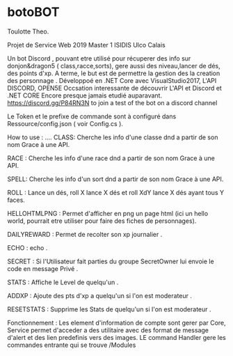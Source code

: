 # botoBOT

Toulotte Theo.

Projet de Service Web 2019 Master 1 ISIDIS Ulco Calais


Un bot Discord , pouvant etre utilisé pour récuperer des info sur donjon&dragon5 ( class,racce,sorts), gere aussi des niveau,lancer de dés, des points d'xp. A terme, le but est de permettre la gestion des la creation des personnage .
Développoé en .NET Core avec VisualStudio2017, L'API DISCORD, OPEN5E
Occsation interessante de découvrir L'API et Discord et .NET CORE Encore presque jamais etudié auparavant.
https://discord.gg/P84RN3N to join a test of the bot on a discord channel

Le Token et le prefixe de commande sont à configuré dans Ressource/config.json ( voir Config.cs ).

How to use : 
....
CLASS: Cherche les info d'une classe dnd a partir de son nom Grace à une API.

RACE : Cherche les info d'une race dnd a partir de son nom Grace à une API.

SPELL: Cherche les info d'un sort dnd a partir de son nom Grace à une API.

ROLL : Lance un dés, roll X lance X dés et roll XdY lance X dés ayant tous Y faces.

HELLOHTMLPNG :   Permet d'afficher en png un page html (ici un hello world, pourrait etre utiliser pour faire des fiches de personnages).

DAILYREWARD :   Permet de recolter son xp journalier .

ECHO : echo .

SECRET : Si l'Utilisateur fait parties du groupe SecretOwner lui envoie le code en message Privé .

STATS :  Affiche le Level de quelqu'un .

ADDXP :  Ajoute des pts d'xp a quelqu'un si l'on est moderateur .

RESETSTATS : Supprime les Stats de quelqu'un si l'on est moderateur .


Fonctionnement : Les element d'information de compte sont gerer par Core, Service permet d'acceder a des utilitaire avec des format de message d'alert et des lien predefinis vers des images. LE command Handler gere les commandes entrante qui se trouve /Modules


